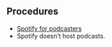 ## Procedures ##
* [Spotify for podcasters](https://podcasters.spotify.com/)
* Spotify doesn’t host podcasts.